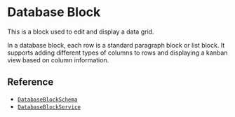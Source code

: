# Database Block

This is a block used to edit and display a data grid.

In a database block, each row is a standard paragraph block or list block. It supports adding different types of columns to rows and displaying a kanban view based on column information.

## Reference

- [`DatabaseBlockSchema`](/api/@lumensuite/blocks/variables/DatabaseBlockSchema.html)
- [`DatabaseBlockService`](/api/@lumensuite/blocks/classes/DatabaseBlockService.html)
